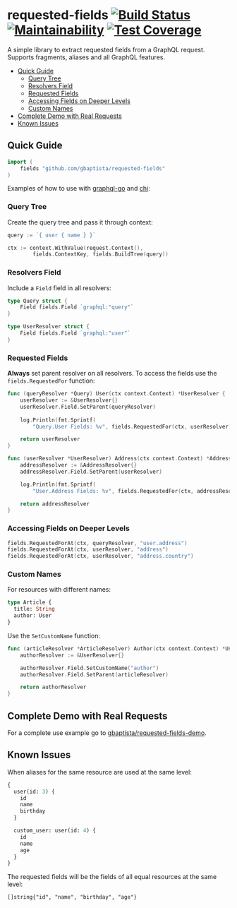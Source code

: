 # requested-fields [![Build Status](https://travis-ci.org/gbaptista/requested-fields.svg?branch=master)](https://travis-ci.org/gbaptista/requested-fields) [![Maintainability](https://api.codeclimate.com/v1/badges/23ed3e32ab6688c28f6e/maintainability)](https://codeclimate.com/github/gbaptista/requested-fields/maintainability) [![Test Coverage](https://api.codeclimate.com/v1/badges/23ed3e32ab6688c28f6e/test_coverage)](https://codeclimate.com/github/gbaptista/requested-fields/test_coverage)

A simple library to extract requested fields from a GraphQL request. Supports fragments, aliases and all GraphQL features.

- [Quick Guide](#quick-guide)
  - [Query Tree](#query-tree)
  - [Resolvers Field](#resolvers-field)
  - [Requested Fields](#requested-fields)
  - [Accessing Fields on Deeper Levels](#accessing-fields-on-deeper-levels)
  - [Custom Names](#custom-names)
- [Complete Demo with Real Requests](#complete-demo-with-real-requests)
- [Known Issues](#known-issues)

## Quick Guide

```go
import (
	fields "github.com/gbaptista/requested-fields"
)
```

Examples of how to use with [graphql-go](https://github.com/graph-gophers/graphql-go) and [chi](https://github.com/go-chi/chi):

### Query Tree

Create the query tree and pass it through context:

```go
query := `{ user { name } }`

ctx := context.WithValue(request.Context(),
		fields.ContextKey, fields.BuildTree(query))
```

### Resolvers Field

Include a `Field` field in all resolvers:
```go
type Query struct {
	Field fields.Field `graphql:"query"`
}

type UserResolver struct {
	Field fields.Field `graphql:"user"`
}
```

### Requested Fields
**Always** set parent resolver on all resolvers. To access the fields use the `fields.RequestedFor` function:
```go
func (queryResolver *Query) User(ctx context.Context) *UserResolver {
	userResolver := &UserResolver{}
	userResolver.Field.SetParent(queryResolver)
  
	log.Println(fmt.Sprintf(
		"Query.User Fields: %v", fields.RequestedFor(ctx, userResolver)))

	return userResolver
}

func (userResolver *UserResolver) Address(ctx context.Context) *AddressResolver {
	addressResolver := &AddressResolver{}
	addressResolver.Field.SetParent(userResolver)

	log.Println(fmt.Sprintf(
		"User.Address Fields: %v", fields.RequestedFor(ctx, addressResolver)))

	return addressResolver
}
```

### Accessing Fields on Deeper Levels
```go
fields.RequestedForAt(ctx, queryResolver, "user.address")
fields.RequestedForAt(ctx, userResolver, "address")
fields.RequestedForAt(ctx, userResolver, "address.country")
```

### Custom Names
For resources with different names:
```graphql
type Article {
  title: String
  author: User
}
```

Use the `SetCustomName` function:
```go
func (articleResolver *ArticleResolver) Author(ctx context.Context) *UserResolver {
	authorResolver := &UserResolver{}

	authorResolver.Field.SetCustomName("author")
	authorResolver.Field.SetParent(articleResolver)

	return authorResolver
}
```

## Complete Demo with Real Requests

For a complete use example go to [gbaptista/requested-fields-demo](https://github.com/gbaptista/requested-fields-demo).

## Known Issues

When aliases for the same resource are used at the same level:
```graphql
{
  user(id: 3) {
    id
    name
    birthday
  }

  custom_user: user(id: 4) {
    id
    name
    age
  }
}
```

The requested fields will be the fields of all equal resources at the same level:
```golang
[]string{"id", "name", "birthday", "age"}
```
